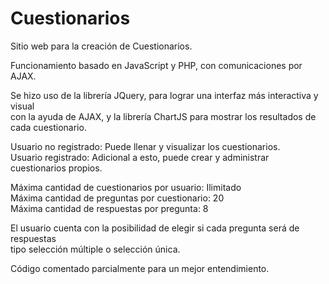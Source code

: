 # Cuestionarios
Sitio web para la creación de Cuestionarios.

Funcionamiento basado en JavaScript y PHP, con comunicaciones por AJAX.  

Se hizo uso de la librería JQuery, para lograr una interfaz más interactiva y visual  
con la ayuda de AJAX, y la librería ChartJS para mostrar los resultados de cada cuestionario.  
  
  
Usuario no registrado: Puede llenar y visualizar los cuestionarios.  
Usuario registrado: Adicional a esto, puede crear y administrar cuestionarios propios.  
  
Máxima cantidad de cuestionarios por usuario: Ilimitado  
Máxima cantidad de preguntas por cuestionario: 20  
Máxima cantidad de respuestas por pregunta: 8  
  
El usuario cuenta con la posibilidad de elegir si cada pregunta será de respuestas   
tipo selección múltiple o selección única.
  
  
Código comentado parcialmente para un mejor entendimiento.
